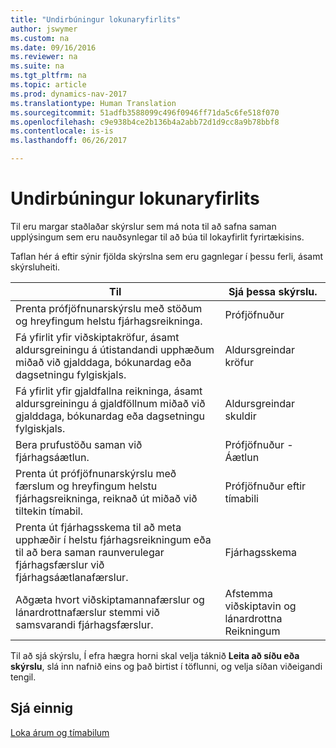 ```yaml
---
title: "Undirbúningur lokunaryfirlits"
author: jswymer
ms.custom: na
ms.date: 09/16/2016
ms.reviewer: na
ms.suite: na
ms.tgt_pltfrm: na
ms.topic: article
ms.prod: dynamics-nav-2017
ms.translationtype: Human Translation
ms.sourcegitcommit: 51adfb3588099c496f0946ff71da5c6fe518f070
ms.openlocfilehash: c9e938b4ce2b136b4a2abb72d1d9cc8a9b78bbf8
ms.contentlocale: is-is
ms.lasthandoff: 06/26/2017

---
```

# <a name="prepare-closing-statements"></a>Undirbúningur lokunaryfirlits
Til eru margar staðlaðar skýrslur sem má nota til að safna saman upplýsingum sem eru nauðsynlegar til að búa til lokayfirlit fyrirtækisins.

Taflan hér á eftir sýnir fjölda skýrslna sem eru gagnlegar í þessu ferli, ásamt skýrsluheiti.


|Til     |Sjá þessa skýrslu.       |
|-------|----------------------|
|Prenta prófjöfnunarskýrslu með stöðum og hreyfingum helstu fjárhagsreikninga.|Prófjöfnuður|
|Fá yfirlit yfir viðskiptakröfur, ásamt aldursgreiningu á útistandandi upphæðum miðað við gjalddaga, bókunardag eða dagsetningu fylgiskjals.|Aldursgreindar kröfur|
|Fá yfirlit yfir gjaldfallna reikninga, ásamt aldursgreiningu á gjaldföllnum miðað við gjalddaga, bókunardag eða dagsetningu fylgiskjals.|Aldursgreindar skuldir|
|Bera prufustöðu saman við fjárhagsáætlun.|Prófjöfnuður - Áætlun|
|Prenta út prófjöfnunarskýrslu með færslum og hreyfingum helstu fjárhagsreikninga, reiknað út miðað við tiltekin tímabil.|Prófjöfnuður eftir tímabili|
|Prenta út fjárhagsskema til að meta upphæðir í helstu fjárhagsreikningum eða til að bera saman raunverulegar fjárhagsfærslur við fjárhagsáætlanafærslur.|Fjárhagsskema|
|Aðgæta hvort viðskiptamannafærslur og lánardrottnafærslur stemmi við samsvarandi fjárhagsfærslur.|Afstemma viðskiptavin og lánardrottna Reikningum|
Til að sjá skýrslu, Í efra hægra horni skal velja táknið **Leita að síðu eða skýrslu**, slá inn nafnið eins og það birtist í töflunni, og velja síðan viðeigandi tengil.
## <a name="see-also"></a>Sjá einnig
[Loka árum og tímabilum](year-close-years-periods.md)

